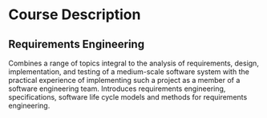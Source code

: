 # Course Description
## Requirements Engineering
Combines a range of topics integral to the analysis of requirements, design, implementation, and testing of a medium-scale software system with the practical experience of implementing such a project as a member of a software engineering team. Introduces requirements engineering, specifications, software life cycle models and methods for requirements engineering.